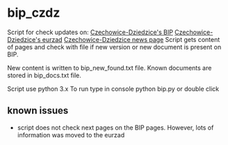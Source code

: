 # bip_czdz
Script for check updates on:
 [Czechowice-Dziedzice's BIP](https://www.bip.czechowice-dziedzice.pl/)
 [Czechowice-Dziedzice's eurzad](https://eurzad.finn.pl/gmczechowicedziedzice/#!/)
 [Czechowice-Dziedzice news page](https://www.czechowice-dziedzice.pl/)
Script gets content of pages and check with file if new version or new document is present on BIP.

New content is written to bip_new_found.txt file.
Known documents are stored in bip_docs.txt file.

Script use python 3.x
To run type in console python bip.py or double click

## known issues
- script does not check next pages on the BIP pages. However, lots of information was moved to the eurzad
